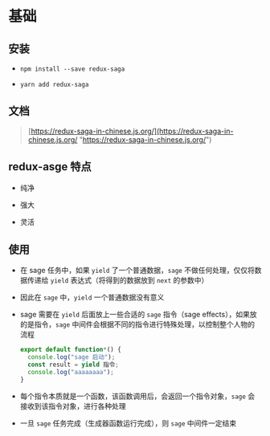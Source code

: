 # 基础

## 安装

  - `npm install --save redux-saga`

  - `yarn add redux-saga`

## 文档

> [https://redux-saga-in-chinese.js.org/](https://redux-saga-in-chinese.js.org/ "https://redux-saga-in-chinese.js.org/")

## redux-asge 特点

  - 纯净

  - 强大

  - 灵活

## 使用

  - 在 sage 任务中，如果 `yield` 了一个普通数据，`sage` 不做任何处理，仅仅将数据传递给 `yield` 表达式（将得到的数据放到 `next` 的参数中）

  - 因此在 `sage` 中，`yield` 一个普通数据没有意义

  - sage 需要在 `yield` 后面放上一些合适的 `sage` 指令（sage effects），如果放的是指令，`sage` 中间件会根据不同的指令进行特殊处理，以控制整个人物的流程

    ```js
    export default function*() {
      console.log("sage 启动");
      const result = yield 指令;
      console.log("aaaaaaaa");
    }
    ```

  - 每个指令本质就是一个函数，该函数调用后，会返回一个指令对象，`sage` 会接收到该指令对象，进行各种处理

  - 一旦 `sage` 任务完成（生成器函数运行完成），则 `sage` 中间件一定结束
